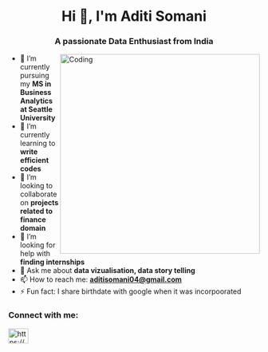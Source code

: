 
<h1 align="center">Hi 👋, I'm Aditi Somani</h1>
<h3 align="center">A passionate Data Enthusiast from India</h3>
<img align="right" alt="Coding" width ="400" src = "https://media.tenor.com/S59bPkT0pqcAAAAC/programming.gif">

- 🔭 I’m currently pursuing my **MS in Business Analytics at Seattle University**
- 🌱 I’m currently learning to **write efficient codes**
- 👯 I’m looking to collaborate on **projects related to finance domain**
- 🤝 I’m looking for help with **finding internships**
- 💬 Ask me about **data vizualisation, data story telling**
- 📫 How to reach me: **aditisomani04@gmail.com**
- ⚡ Fun fact: I share birthdate with google when it was incorpoorated 

<h3 align="left">Connect with me:</h3>
<p align="left">
<a href="https://www.linkedin.com/in/aditisomani04/" target="blank"><img align="center" src="https://raw.githubusercontent.com/rahuldkjain/github-profile-readme-generator/master/src/images/icons/Social/linked-in-alt.svg" alt="https://www.linkedin.com/in/aditisomani04/" height="30" width="40" /></a>

